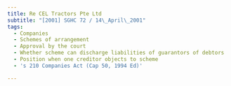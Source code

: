```yaml
---
title: Re CEL Tractors Pte Ltd
subtitle: "[2001] SGHC 72 / 14\_April\_2001"
tags:
  - Companies
  - Schemes of arrangement
  - Approval by the court
  - Whether scheme can discharge liabilities of guarantors of debtors
  - Position when one creditor objects to scheme
  - 's 210 Companies Act (Cap 50, 1994 Ed)'

---
```


